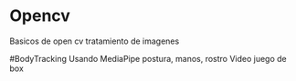# Opencv
Basicos de open cv
tratamiento de imagenes

#BodyTracking
Usando MediaPipe
postura, manos, rostro
Video juego de box 
